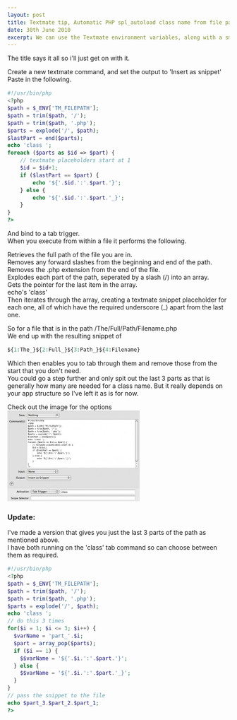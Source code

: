 ```yaml
---
layout: post
title: Textmate tip, Automatic PHP spl_autoload class name from file path
date: 30th June 2010
excerpt: We can use the Textmate environment variables, along with a small bit of PHP to automatically insert class names based on the folder directory structure
---
```

The title says it all so i'll just get on with it.  

Create a new textmate command, and set the output to 'Insert as snippet'  
Paste in the following.
```php
#!/usr/bin/php
<?php
$path = $_ENV['TM_FILEPATH'];
$path = trim($path, '/');
$path = trim($path, '.php');
$parts = explode('/', $path);
$lastPart = end($parts);
echo 'class ';
foreach ($parts as $id => $part) {
    // textmate placeholders start at 1
    $id = $id+1;
    if ($lastPart == $part) {
        echo '${'.$id.':'.$part.'}';
    } else {
        echo '${'.$id.':'.$part.'_}';
    }
}
?>
```

And bind to a tab trigger.  
When you execute from within a file it performs the following.

Retrieves the full path of the file you are in.  
Removes any forward slashes from the beginning and end of the path.  
Removes the .php extension from the end of the file.  
Explodes each part of the path, seperated by a slash (/) into an array.  
Gets the pointer for the last item in the array.  
echo's 'class'  
Then iterates through the array, creating a textmate snippet placeholder for each one, all of which have the required underscore (_) apart from the last one.  

So for a file that is in the path /The/Full/Path/Filename.php  
We end up with the resulting snippet of  
```php
${1:The_}${2:Full_}${3:Path_}${4:Filename}
```

Which then enables you to tab through them and remove those from the start that you don't need.  
You could go a step further and only spit out the last 3 parts as that is generally how many are needed for a class name. But it really depends on your app structure so I've left it as is for now.  

Check out the image for the options  
[![Textmate Command Options](/images/textmateCommand-300x205.jpg)](/images/textmateCommand.jpg)

### Update:
I've made a version that gives you just the last 3 parts of the path as mentioned above.  
I have both running on the 'class' tab command so can choose between them as required.

```php
#!/usr/bin/php
<?php
$path = $_ENV['TM_FILEPATH'];
$path = trim($path, '/');
$path = trim($path, '.php');
$parts = explode('/', $path);
echo 'class ';
// do this 3 times
for($i = 1; $i <= 3; $i++) {
  $varName = 'part_'.$i;
  $part = array_pop($parts);
  if ($i == 1) {
    $$varName = '${'.$i.':'.$part.'}';
  } else {
    $$varName = '${'.$i.':'.$part.'_}';
  }
}
// pass the snippet to the file
echo $part_3.$part_2.$part_1;
?>
```
